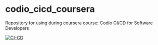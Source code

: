 # codio_cicd_coursera
Repository for using during coursera course: Codio  CI/CD for Software Developers

[![CI-CD](https://github.com/artsiomrudenia/codio_cicd_coursera/actions/workflows/CICD.yml/badge.svg)](https://github.com/artsiomrudenia/codio_cicd_coursera/actions/workflows/CICD.yml)
